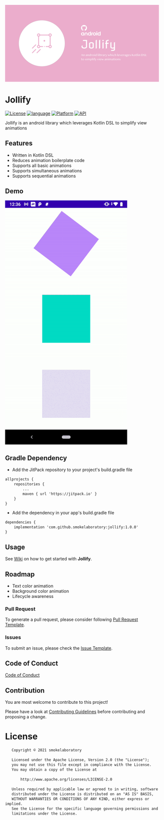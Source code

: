 
![banner](https://github.com/smokelaboratory/jollify/blob/master/banner.svg)

# Jollify

[![License](https://img.shields.io/badge/License-Apache%202.0-2196F3.svg?style=for-the-badge)](https://opensource.org/licenses/Apache-2.0)
[![language](https://img.shields.io/github/languages/top/smokelaboratory/jollify.svg?style=for-the-badge&colorB=f18e33)](https://kotlinlang.org/)
[![Platform](https://img.shields.io/badge/Platform-Android-green.svg?style=for-the-badge)](https://www.android.com/)
[![API](https://img.shields.io/badge/API-21%2B-F44336.svg?style=for-the-badge)](https://android-arsenal.com/api?level=21)

Jollify is an android library which leverages Kotlin DSL to simplify view animations

## Features
* Written in Kotlin DSL
* Reduces animation boilerplate code
* Supports all basic animations
* Supports simultaneous animations 
* Supports sequential animations 

## Demo
![demo](https://github.com/smokelaboratory/jollify/blob/master/demo.gif)

## Gradle Dependency
* Add the JitPack repository to your project's build.gradle file

```
allprojects {
    repositories {
        ...
        maven { url 'https://jitpack.io' }
    }
}
```

* Add the dependency in your app's build.gradle file

```
dependencies {
    implementation 'com.github.smokelaboratory:jollify:1.0.0'
}
```

## Usage
See [Wiki](https://github.com/smokelaboratory/jollify/wiki) on how to get started with **Jollify**.

## Roadmap
* Text color animation
* Background color animation
* Lifecycle awareness

### Pull Request
To generate a pull request, please consider following [Pull Request Template](https://github.com/smokelaboratory/jollify/blob/master/PULL_REQUEST_TEMPLATE.md).

### Issues
To submit an issue, please check the [Issue Template](https://github.com/smokelaboratory/jollify/blob/master/ISSUE_TEMPLATE.md).

Code of Conduct
---
[Code of Conduct](https://github.com/smokelaboratory/jollify/blob/master/CODE_OF_CONDUCT.md)

## Contribution
You are most welcome to contribute to this project!

Please have a look at [Contributing Guidelines](https://github.com/smokelaboratory/jollify/blob/master/CONTRIBUTING.md) before contributing and proposing a change.

# License

```
   Copyright © 2021 smokelaboratory

   Licensed under the Apache License, Version 2.0 (the "License");
   you may not use this file except in compliance with the License.
   You may obtain a copy of the License at

       http://www.apache.org/licenses/LICENSE-2.0

   Unless required by applicable law or agreed to in writing, software
   distributed under the License is distributed on an "AS IS" BASIS,
   WITHOUT WARRANTIES OR CONDITIONS OF ANY KIND, either express or implied.
   See the License for the specific language governing permissions and
   limitations under the License.
```
